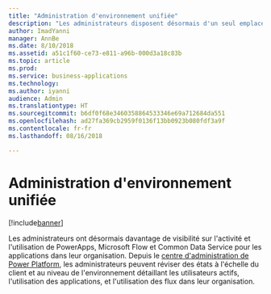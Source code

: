```yaml
---
title: "Administration d'environnement unifiée"
description: "Les administrateurs disposent désormais d'un seul emplacement pour mettre en service, surveiller et gérer tous les environnements Common Data Service pour les applications"
author: ImadYanni
manager: AnnBe
ms.date: 8/10/2018
ms.assetid: a51c1f60-ce73-e811-a96b-000d3a18c83b
ms.topic: article
ms.prod: 
ms.service: business-applications
ms.technology: 
ms.author: iyanni
audience: Admin
ms.translationtype: HT
ms.sourcegitcommit: b6df0f68e3460358864533346e69a712684da551
ms.openlocfilehash: ad27fa369cb2959f0136f13bb0923b080fdf3a9f
ms.contentlocale: fr-fr
ms.lasthandoff: 08/16/2018

---
```

# <a name="unified-environment-administration"></a>Administration d'environnement unifiée


[!include[banner](../../includes/banner.md)]

Les administrateurs ont désormais davantage de visibilité sur l'activité et l'utilisation de PowerApps, Microsoft Flow et Common Data Service pour les applications dans leur organisation. Depuis le [centre d'administration de Power Platform](https://go.microsoft.com/fwlink/?linkid=875536), les administrateurs peuvent réviser des états à l'échelle du client et au niveau de l'environnement détaillant les utilisateurs actifs, l'utilisation des applications, et l'utilisation des flux dans leur organisation.

